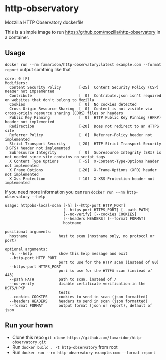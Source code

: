 # http-observatory
Mozzilla HTTP Observatory dockerfile

This is a simple image to run https://github.com/mozilla/http-observatory in a container.

## Usage 

`docker run --rm famaridon/http-observatory:latest example.com --format report`
output somthing like that 
```
core: 0 [F]
Modifiers:
  Content Security Policy        [-25]  Content Security Policy (CSP) header not implemented
  Contribute                     [  0]  Contribute.json isn't required on websites that don't belong to Mozilla
  Cookies                        [  0]  No cookies detected
  Cross Origin Resource Sharing  [  0]  Content is not visible via cross-origin resource sharing (CORS) files or headers
  Public Key Pinning             [  0]  HTTP Public Key Pinning (HPKP) header not implemented
  Redirection                    [-20]  Does not redirect to an HTTPS site
  Referrer Policy                [  0]  Referrer-Policy header not implemented
  Strict Transport Security      [-20]  HTTP Strict Transport Security (HSTS) header not implemented
  Subresource Integrity          [  0]  Subresource Integrity (SRI) is not needed since site contains no script tags
  X Content Type Options         [ -5]  X-Content-Type-Options header not implemented
  X Frame Options                [-20]  X-Frame-Options (XFO) header not implemented
  X Xss Protection               [-10]  X-XSS-Protection header not implemented
```



If you need more information you can run `docker run --rm http-observatory --help`
```
usage: httpobs-local-scan [-h] [--http-port HTTP_PORT]
                          [--https-port HTTPS_PORT] [--path PATH]
                          [--no-verify] [--cookies COOKIES]
                          [--headers HEADERS] [--format FORMAT]
                          hostname

positional arguments:
  hostname              host to scan (hostname only, no protocol or port)

optional arguments:
  -h, --help            show this help message and exit
  --http-port HTTP_PORT
                        port to use for the HTTP scan (instead of 80)
  --https-port HTTPS_PORT
                        port to use for the HTTPS scan (instead of 443)
  --path PATH           path to scan, instead of /
  --no-verify           disable certificate verification in the HSTS/HPKP
                        tests
  --cookies COOKIES     cookies to send in scan (json formatted)
  --headers HEADERS     headers to send in scan (json formatted)
  --format FORMAT       output format (json or report), default of json
```


## Run your hown

* Clone this repo `git clone https://github.com/famaridon/http-observatory.git`
* Run `docker build . -t http-observatory` from root
* Run `docker run --rm http-observatory example.com --format report`


